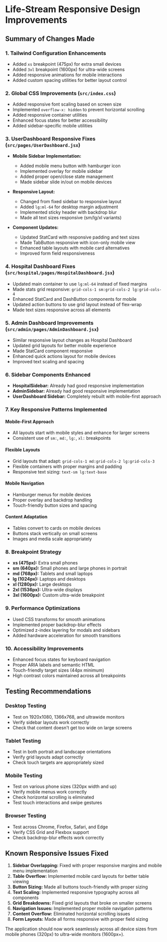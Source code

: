 # Life-Stream Responsive Design Improvements

## Summary of Changes Made

### 1. Tailwind Configuration Enhancements

- Added `xs` breakpoint (475px) for extra small devices
- Added `3xl` breakpoint (1600px) for ultra-wide screens
- Added responsive animations for mobile interactions
- Added custom spacing utilities for better layout control

### 2. Global CSS Improvements (`src/index.css`)

- Added responsive font scaling based on screen size
- Implemented `overflow-x: hidden` to prevent horizontal scrolling
- Added responsive container utilities
- Enhanced focus states for better accessibility
- Added sidebar-specific mobile utilities

### 3. UserDashboard Responsive Fixes (`src/pages/UserDashboard.jsx`)

- **Mobile Sidebar Implementation:**

  - Added mobile menu button with hamburger icon
  - Implemented overlay for mobile sidebar
  - Added proper open/close state management
  - Made sidebar slide in/out on mobile devices

- **Responsive Layout:**

  - Changed from fixed sidebar to responsive layout
  - Added `lg:ml-64` for desktop margin adjustment
  - Implemented sticky header with backdrop blur
  - Made all text sizes responsive (sm/lg/xl variants)

- **Component Updates:**
  - Updated StatCard with responsive padding and text sizes
  - Made TabButton responsive with icon-only mobile view
  - Enhanced table layouts with mobile card alternatives
  - Improved form field responsiveness

### 4. Hospital Dashboard Fixes (`src/hospital/pages/HospitalDashboard.jsx`)

- Updated main container to use `lg:ml-64` instead of fixed margins
- Made stats grid responsive: `grid-cols-1 sm:grid-cols-2 lg:grid-cols-4`
- Enhanced StatCard and DashButton components for mobile
- Updated action buttons to use grid layout instead of flex-wrap
- Made text sizes responsive across all elements

### 5. Admin Dashboard Improvements (`src/admin/pages/AdminDashboard.jsx`)

- Similar responsive layout changes as Hospital Dashboard
- Updated grid layouts for better mobile experience
- Made StatCard component responsive
- Enhanced quick actions layout for mobile devices
- Improved text scaling and spacing

### 6. Sidebar Components Enhanced

- **HospitalSidebar:** Already had good responsive implementation
- **AdminSidebar:** Already had good responsive implementation
- **UserDashboard Sidebar:** Completely rebuilt with mobile-first approach

### 7. Key Responsive Patterns Implemented

#### Mobile-First Approach

- All layouts start with mobile styles and enhance for larger screens
- Consistent use of `sm:`, `md:`, `lg:`, `xl:` breakpoints

#### Flexible Layouts

- Grid layouts that adapt: `grid-cols-1 md:grid-cols-2 lg:grid-cols-3`
- Flexible containers with proper margins and padding
- Responsive text sizing: `text-sm lg:text-base`

#### Mobile Navigation

- Hamburger menus for mobile devices
- Proper overlay and backdrop handling
- Touch-friendly button sizes and spacing

#### Content Adaptation

- Tables convert to cards on mobile devices
- Buttons stack vertically on small screens
- Images and media scale appropriately

### 8. Breakpoint Strategy

- **xs (475px):** Extra small phones
- **sm (640px):** Small phones and large phones in portrait
- **md (768px):** Tablets and small laptops
- **lg (1024px):** Laptops and desktops
- **xl (1280px):** Large desktops
- **2xl (1536px):** Ultra-wide displays
- **3xl (1600px):** Custom ultra-wide breakpoint

### 9. Performance Optimizations

- Used CSS transforms for smooth animations
- Implemented proper backdrop-blur effects
- Optimized z-index layering for modals and sidebars
- Added hardware acceleration for smooth transitions

### 10. Accessibility Improvements

- Enhanced focus states for keyboard navigation
- Proper ARIA labels and semantic HTML
- Touch-friendly target sizes (44px minimum)
- High contrast colors maintained across all breakpoints

## Testing Recommendations

### Desktop Testing

- Test on 1920x1080, 1366x768, and ultrawide monitors
- Verify sidebar layouts work correctly
- Check that content doesn't get too wide on large screens

### Tablet Testing

- Test in both portrait and landscape orientations
- Verify grid layouts adapt correctly
- Check touch targets are appropriately sized

### Mobile Testing

- Test on various phone sizes (320px width and up)
- Verify mobile menus work correctly
- Check horizontal scrolling is eliminated
- Test touch interactions and swipe gestures

### Browser Testing

- Test across Chrome, Firefox, Safari, and Edge
- Verify CSS Grid and Flexbox support
- Check backdrop-blur effects work correctly

## Known Responsive Issues Fixed

1. **Sidebar Overlapping:** Fixed with proper responsive margins and mobile menu implementation
2. **Table Overflow:** Implemented mobile card layouts for better table viewing
3. **Button Sizing:** Made all buttons touch-friendly with proper sizing
4. **Text Scaling:** Implemented responsive typography across all components
5. **Grid Breakdowns:** Fixed grid layouts that broke on smaller screens
6. **Navigation Issues:** Implemented proper mobile navigation patterns
7. **Content Overflow:** Eliminated horizontal scrolling issues
8. **Form Layouts:** Made all forms responsive with proper field sizing

The application should now work seamlessly across all device sizes from mobile phones (320px) to ultra-wide monitors (1600px+).

